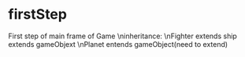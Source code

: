 # firstStep
First step of main frame of Game
\ninheritance:
\nFighter extends ship extends gameObjext
\nPlanet entends gameObject(need to extend)
